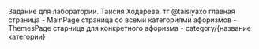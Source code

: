 Задание для лаборатории.
Таисия Ходарева, тг @taisiyaxo
главная страница - MainPage
страница со всеми категориями афоризмов - ThemesPage
старница для конкретного афоризма - category/{название категории}
